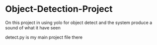 # Object-Detection-Project
On this project in using yolo for object detect and the system produce a sound of what it have seen 

detect.py 
is my main project file there

